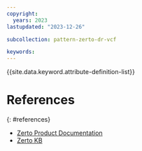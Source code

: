 ```yaml
---
copyright:
  years: 2023
lastupdated: "2023-12-26"

subcollection: pattern-zerto-dr-vcf

keywords:
---
```


{{site.data.keyword.attribute-definition-list}}

# References

{: \#references}

-   [Zerto Product Documentation](https://help.zerto.com/)
-   [Zerto KB](https://help.zerto.com/category/Best_Practices)
